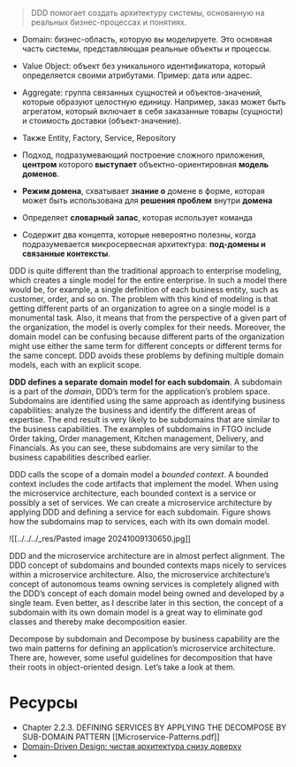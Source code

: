 >DDD помогает создать архитектуру системы, основанную на реальных бизнес-процессах и понятиях. 

- Domain: бизнес-область, которую вы моделируете. Это основная часть системы, представляющая реальные объекты и процессы.
- Value Object: объект без уникального идентификатора, который определяется своими атрибутами. Пример: дата или адрес.
- Aggregate: группа связанных сущностей и объектов-значений, которые образуют целостную единицу. Например, заказ может быть агрегатом, который включает в себя заказанные товары (сущности) и стоимость доставки (объект-значение).
- Также Entity, Factory, Service, Repository


- Подход, подразумевающий построение сложного приложения, **центром** которого **выступает** объектно-ориентировная **модель доменов**.
- **Режим домена**, схватывает **знание о** домене в форме, которая может быть использована для **решения проблем** внутри **домена**
- Определяет **словарный запас**, которая использует команда
- Содержит два концепта, которые невероятно полезны, когда подразумевается микросервесная архитектура: **под-домены и связанные контексты**.

DDD is quite different than the traditional approach to enterprise modeling, which creates a single model for the entire enterprise. In such a model there would be, for example, a single definition of each business entity, such as customer, order, and so on. The problem with this kind of modeling is that getting different parts of an organization to agree on a single model is a monumental task. Also, it means that from the perspective of a given part of the organization, the model is overly complex for their needs. Moreover, the domain model can be confusing because different parts of the organization might use either the same term for different concepts or different terms for the same concept. DDD avoids these problems by defining multiple domain models, each with an explicit scope.

**DDD defines a separate domain model for each subdomain**. A subdomain is a part of the _domain_, DDD’s term for the application’s problem space. Subdomains are identified using the same approach as identifying business capabilities: analyze the business and identify the different areas of expertise. The end result is very likely to be subdomains that are similar to the business capabilities. The examples of subdomains in FTGO include Order taking, Order management, Kitchen management, Delivery, and Financials. As you can see, these subdomains are very similar to the business capabilities described earlier.

DDD calls the scope of a domain model a _bounded context_. A bounded context includes the code artifacts that implement the model. When using the microservice architecture, each bounded context is a service or possibly a set of services. We can create a microservice architecture by applying DDD and defining a service for each subdomain. Figure shows how the subdomains map to services, each with its own domain model.

![[../../../_res/Pasted image 20241009130650.jpg]]

DDD and the microservice architecture are in almost perfect alignment. The DDD concept of subdomains and bounded contexts maps nicely to services within a microservice architecture. Also, the microservice architecture’s concept of autonomous teams owning services is completely aligned with the DDD’s concept of each domain model being owned and developed by a single team. Even better, as I describe later in this section, the concept of a subdomain with its own domain model is a great way to eliminate god classes and thereby make decomposition easier.

Decompose by subdomain and Decompose by business capability are the two main patterns for defining an application’s microservice architecture. There are, however, some useful guidelines for decomposition that have their roots in object-oriented design. Let’s take a look at them.

# Ресурсы

- Chapter 2.2.3. DEFINING SERVICES BY APPLYING THE DECOMPOSE BY SUB-DOMAIN PATTERN [[Microservice-Patterns.pdf]] 
- [Domain-Driven Design: чистая архитектура снизу доверху](https://habr.com/ru/companies/sberbank/articles/781612/)
- 


